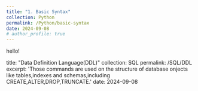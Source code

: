 ```yaml
---
title: "1. Basic Syntax"
collection: Python
permalink: /Python/basic-syntax
date: 2024-09-08
# author_profile: true
---
```


hello!

title: "Data Definition Language(DDL)"
collection: SQL
permalink: /SQL/DDL
excerpt: 'Those commands are used on the structure of database onjects like tables,indexes and schemas,including CREATE,ALTER,DROP,TRUNCATE.'
date: 2024-09-08